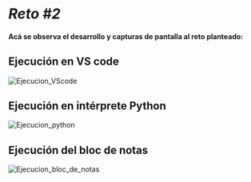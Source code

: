 # *Reto #2*
#### Acá se observa el desarrollo y capturas de pantalla al reto planteado:

## Ejecución en VS code

![Ejecucion_VScode](https://i.postimg.cc/9MttQ1pN/VScode.jpg)

## Ejecución  en intérprete Python

![Ejecucion_python](https://i.postimg.cc/SRg6WsH6/Interprete-python.jpg)

## Ejecución del bloc de notas
![Ejecucion_bloc_de_notas](https://i.postimg.cc/L8Yt1mDP/Bloc-de-notas.jpg)
